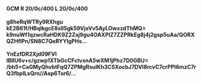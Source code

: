 #### GCM R 20/0c/400 L 20/0c/400
**g8heRqWTRy9RXhgu**<br/>**kE2B61f/HBqIkgcE8slI5gk59VjsVv5AyLOwxzdThMQ=**<br/>**k9nuWf1qzwcRaHDK9Z2Zsj9gu4OAXPlZ7ZZPRkEg8j4j2gsp5uAa/QORXQZHflPn/SN8C7QeRYYlgPHs...**<br/><br/>
**YnEzfDR2Xjd09FVl**<br/>**IBIIU6v+c/gzwp1XTbGcCFcIvxnA5wXM1jPhz7D0GBU=**<br/>**/bh5+CaGMyQhvbtFqQ7ZPMgRsulKh3CSXocbJ7DVl8rcvC7crPPI6mzC7rQ3fbplLsQrn//Asp6Tsr6/...**